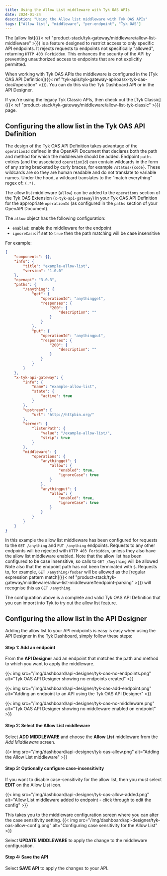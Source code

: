 ```yaml
---
title: Using the Allow List middleware with Tyk OAS APIs
date: 2024-01-24
description: "Using the Allow list middleware with Tyk OAS APIs"
tags: ["Allow list", "middleware", "per-endpoint", "Tyk OAS"]
---
```


The [allow list]({{< ref "product-stack/tyk-gateway/middleware/allow-list-middleware" >}}) is a feature designed to restrict access to only specific API endpoints. It rejects requests to endpoints not specifically "allowed", returning `HTTP 403 Forbidden`. This enhances the security of the API by preventing unauthorized access to endpoints that are not explicitly permitted.

When working with Tyk OAS APIs the middleware is configured in the [Tyk OAS API Definition]({{< ref "tyk-apis/tyk-gateway-api/oas/x-tyk-oas-doc#operation" >}}). You can do this via the Tyk Dashboard API or in the API Designer.

If you're using the legacy Tyk Classic APIs, then check out the [Tyk Classic]({{< ref "product-stack/tyk-gateway/middleware/allow-list-tyk-classic" >}}) page.

## Configuring the allow list in the Tyk OAS API Definition

The design of the Tyk OAS API Definition takes advantage of the `operationId` defined in the OpenAPI Document that declares both the path and method for which the middleware should be added. Endpoint `paths` entries (and the associated `operationId`) can contain wildcards in the form of any string bracketed by curly braces, for example `/status/{code}`. These wildcards are so they are human readable and do not translate to variable names. Under the hood, a wildcard translates to the “match everything” regex of: `(.*)`.

The allow list middleware (`allow`) can be added to the `operations` section of the Tyk OAS Extension (`x-tyk-api-gateway`) in your Tyk OAS API Definition for the appropriate `operationId` (as configured in the `paths` section of your OpenAPI Document).

The `allow` object has the following configuration:
- `enabled`: enable the middleware for the endpoint
- `ignoreCase`: if set to `true` then the path matching will be case insensitive

For example:
```json {hl_lines=["47-50", "53-56"],linenos=true, linenostart=1}
{
    "components": {},
    "info": {
        "title": "example-allow-list",
        "version": "1.0.0"
    },
    "openapi": "3.0.3",
    "paths": {
        "/anything": {
            "get": {
                "operationId": "anythingget",
                "responses": {
                    "200": {
                        "description": ""
                    }
                }
            },
            "put": {
                "operationId": "anythingput",
                "responses": {
                    "200": {
                        "description": ""
                    }
                }
            }
        }
    },
    "x-tyk-api-gateway": {
        "info": {
            "name": "example-allow-list",
            "state": {
                "active": true
            }
        },
        "upstream": {
            "url": "http://httpbin.org/"
        },
        "server": {
            "listenPath": {
                "value": "/example-allow-list/",
                "strip": true
            }
        },
        "middleware": {
            "operations": {
                "anythingget": {
                    "allow": {
                        "enabled": true,
                        "ignoreCase": true
                    }                
                },
                "anythingput": {
                    "allow": {
                        "enabled": true,
                        "ignoreCase": true
                    }                
                }
            }
        }
    }
}
```

In this example the allow list middleware has been configured for requests to the `GET /anything` and `PUT /anything` endpoints. Requests to any other endpoints will be rejected with `HTTP 403 Forbidden`, unless they also have the allow list middleware enabled.
Note that the allow list has been configured to be case insensitive, so calls to `GET /Anything` will be allowed
Note also that the endpoint path has not been terminated with `$`. Requests to, for example, `GET /anything/foobar` will be allowed as the [regular expression pattern match]({{< ref "product-stack/tyk-gateway/middleware/allow-list-middleware#endpoint-parsing" >}}) will recognise this as `GET /anything`.

The configuration above is a complete and valid Tyk OAS API Definition that you can import into Tyk to try out the allow list feature.

## Configuring the allow list in the API Designer

Adding the allow list to your API endpoints is easy is easy when using the API Designer in the Tyk Dashboard, simply follow these steps:

#### Step 1: Add an endpoint

From the **API Designer** add an endpoint that matches the path and method to which you want to apply the middleware.

{{< img src="/img/dashboard/api-designer/tyk-oas-no-endpoints.png" alt="Tyk OAS API Designer showing no endpoints created" >}}

{{< img src="/img/dashboard/api-designer/tyk-oas-add-endpoint.png" alt="Adding an endpoint to an API using the Tyk OAS API Designer" >}}

{{< img src="/img/dashboard/api-designer/tyk-oas-no-middleware.png" alt="Tyk OAS API Designer showing no middleware enabled on endpoint" >}}

#### Step 2: Select the Allow List middleware

Select **ADD MIDDLEWARE** and choose the **Allow List** middleware from the *Add Middleware* screen.

{{< img src="/img/dashboard/api-designer/tyk-oas-allow.png" alt="Adding the Allow List middleware" >}}

#### Step 3: Optionally configure case-insensitivity

If you want to disable case-sensitivity for the allow list, then you must select **EDIT** on the Allow List icon.

{{< img src="/img/dashboard/api-designer/tyk-oas-allow-added.png" alt="Allow List middleware added to endpoint - click through to edit the config" >}}

This takes you to the middleware configuration screen where you can alter the case sensitivity setting.
{{< img src="/img/dashboard/api-designer/tyk-oas-allow-config.png" alt="Configuring case sensitivity for the Allow List" >}}

Select **UPDATE MIDDLEWARE** to apply the change to the middleware configuration.

#### Step 4: Save the API

Select **SAVE API** to apply the changes to your API.

